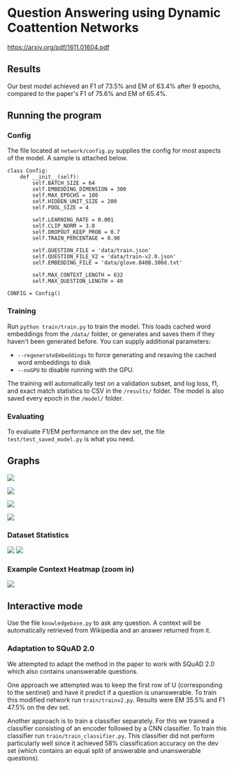 # Question Answering using Dynamic Coattention Networks

https://arxiv.org/pdf/1611.01604.pdf

## Results
Our best model achieved an F1 of 73.5\% and EM of 63.4\% after 9 epochs, compared to the paper's F1 of 75.6\% and EM of 65.4\%.

## Running the program
### Config
The file located at `network/config.py` supplies the config for most aspects of the model. A sample is attached below.

```
class Config:
    def __init__(self):
        self.BATCH_SIZE = 64
        self.EMBEDDING_DIMENSION = 300
        self.MAX_EPOCHS = 100
        self.HIDDEN_UNIT_SIZE = 200
        self.POOL_SIZE = 4

        self.LEARNING_RATE = 0.001
        self.CLIP_NORM = 3.0
        self.DROPOUT_KEEP_PROB = 0.7
        self.TRAIN_PERCENTAGE = 0.90
        
        self.QUESTION_FILE = 'data/train.json'
        self.QUESTION_FILE_V2 = 'data/train-v2.0.json'
        self.EMBEDDING_FILE = 'data/glove.840B.300d.txt'

        self.MAX_CONTEXT_LENGTH = 632
        self.MAX_QUESTION_LENGTH = 40
        
CONFIG = Config()
```

### Training
Run `python train/train.py` to train the model. This loads cached word embeddings from the `/data/` folder, or generates and saves them if they haven't been generated before. You can supply additional parameters:
 - `--regenerateEmbeddings` to force generating and resaving the cached word embeddings to disk 
 - `--noGPU` to disable running with the GPU.
 
The training will automatically test on a validation subset, and log loss, f1, and exact match statistics to CSV in the `/results/` folder. The model is also saved every epoch in the `/model/` folder.

### Evaluating
To evaluate F1/EM performance on the dev set, the file `test/test_saved_model.py` is what you need.

## Graphs
![](https://github.com/jamjar919/dynamic-coattention-networks/blob/master/results/results_hmndropout/loss_graph_hmndropout.png?raw=true)

![](https://github.com/jamjar919/dynamic-coattention-networks/blob/master/results/results_hmndropout/hmndropout_train.PNG?raw=trueD)

![](https://github.com/jamjar919/dynamic-coattention-networks/blob/master/results/results_hmndropout/hmndropout_test.PNG?raw=true)

![](https://github.com/jamjar919/dynamic-coattention-networks/blob/master/results/results_hmndropout/question_split_hmndropou.png?raw=true)

### Dataset Statistics

![](https://github.com/jamjar919/dynamic-coattention-networks/blob/master/data/dev_question_histogram.png?raw=true)
![](https://github.com/jamjar919/dynamic-coattention-networks/blob/master/data/train_question_histogram.png?raw=true)

### Example Context Heatmap (zoom in)

![](https://github.com/jamjar919/dynamic-coattention-networks/blob/master/results/question.png?raw=true)

## Interactive mode
Use the file `knowledgebase.py` to ask any question. A context will be automatically retrieved from Wikipedia and an answer returned from it.

### Adaptation to SQuAD 2.0
We attempted to adapt the method in the paper to work with SQuAD 2.0 which also contains unanswerable questions.

One approach we attempted was to keep the first row of U (corresponding to the sentinel) and have it predict if a question is unanswerable. To train this modified network run `train/trainv2.py`. Results were EM 35.5% and F1 47.5% on the dev set.

Another approach is to train a classifier separately. For this we trained a classifier consisting of an encoder followed by a CNN classifier. To train this classifier run `train/train_classifier.py`. This classifier did not perform particularly well since it achieved 58% classification accuracy on the dev set (which contains an equal split of answerable and unanswerable questions).


